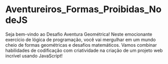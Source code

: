 # Aventureiros_Formas_Proibidas_NodeJS
Seja bem-vindo ao Desafio Aventura Geométrica!   Neste emocionante exercício de lógica de programação, você vai mergulhar em um mundo cheio de formas geométricas e desafios matemáticos. Vamos combinar habilidades de codificação com criatividade na criação de um projeto web incrível usando JavaScript!
